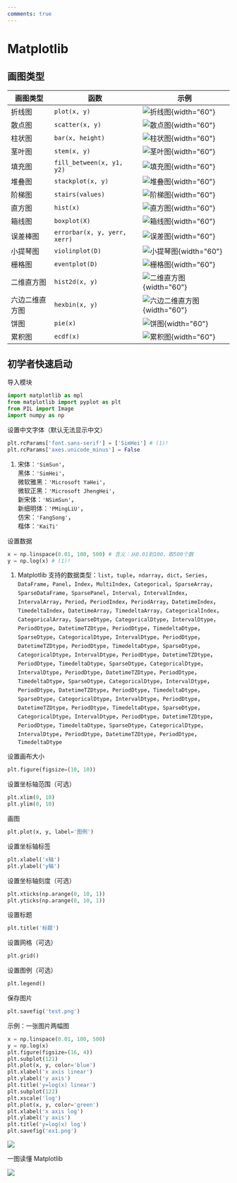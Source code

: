 ```yaml
---
comments: true
---
```


# Matplotlib

## 画图类型

| 画图类型       | 函数                         | 示例                                                                                         |
| -------------- | ---------------------------- | -------------------------------------------------------------------------------------------- |
| 折线图         | `plot(x, y)`                 | ![折线图](https://matplotlib.org/stable/_images/sphx_glr_plot_001.png){width="60"}           |
| 散点图         | `scatter(x, y)`              | ![散点图](https://matplotlib.org/stable/_images/sphx_glr_scatter_plot_001.png){width="60"}   |
| 柱状图         | `bar(x, height)`             | ![柱状图](https://matplotlib.org/stable/_images/sphx_glr_bar_001.png){width="60"}            |
| 茎叶图         | `stem(x, y)`                 | ![茎叶图](https://matplotlib.org/stable/_images/sphx_glr_stem_001.png){width="60"}           |
| 填充图         | `fill_between(x, y1, y2)`    | ![填充图](https://matplotlib.org/stable/_images/sphx_glr_fill_between_001.png){width="60"}   |
| 堆叠图         | `stackplot(x, y)`            | ![堆叠图](https://matplotlib.org/stable/_images/sphx_glr_stackplot_001.png){width="60"}      |
| 阶梯图         | `stairs(values)`             | ![阶梯图](https://matplotlib.org/stable/_images/sphx_glr_stairs_001.png){width="60"}         |
| 直方图         | `hist(x)`                    | ![直方图](https://matplotlib.org/stable/_images/sphx_glr_hist_plot_001.png){width="60"}      |
| 箱线图         | `boxplot(X)`                 | ![箱线图](https://matplotlib.org/stable/_images/sphx_glr_boxplot_plot_001.png){width="60"}   |
| 误差棒图       | `errorbar(x, y, yerr, xerr)` | ![误差图](https://matplotlib.org/stable/_images/sphx_glr_errorbar_plot_001.png){width="60"}  |
| 小提琴图       | `violinplot(D)`              | ![小提琴图](https://matplotlib.org/stable/_images/sphx_glr_violin_001.png){width="60"}       |
| 栅格图         | `eventplot(D)`               | ![栅格图](https://matplotlib.org/stable/_images/sphx_glr_eventplot_001.png){width="60"}      |
| 二维直方图     | `hist2d(x, y)`               | ![二维直方图](https://matplotlib.org/stable/_images/sphx_glr_hist2d_001.png){width="60"}     |
| 六边二维直方图 | `hexbin(x, y)`               | ![六边二维直方图](https://matplotlib.org/stable/_images/sphx_glr_hexbin_001.png){width="60"} |
| 饼图           | `pie(x)`                     | ![饼图](https://matplotlib.org/stable/_images/sphx_glr_pie_001.png){width="60"}              |
| 累积图         | `ecdf(x)`                    | ![累积图](https://matplotlib.org/stable/_images/sphx_glr_ecdf_001.png){width="60"}           |

## 初学者快速启动

导入模块

``` python
import matplotlib as mpl
from matplotlib import pyplot as plt
from PIL import Image
import numpy as np
```

设置中文字体（默认无法显示中文）

``` python
plt.rcParams['font.sans-serif'] = ['SimHei'] # (1)!
plt.rcParams['axes.unicode_minus'] = False
```

1.  宋体：`'SimSun'`，<br>黑体：`'SimHei'`，<br>微软雅黑：`'Microsoft YaHei'`，<br>微软正黑：`'Microsoft JhengHei'`，<br>新宋体：`'NSimSun'`，<br>新细明体：`'PMingLiU'`，<br>仿宋：`'FangSong'`，<br>楷体：`'KaiTi'`

设置数据
    
``` python
x = np.linspace(0.01, 100, 500) # 含义：从0.01到100，取500个数
y = np.log(x) # (1)!
```

1.  Matplotlib 支持的数据类型：`list`，`tuple`，`ndarray`，`dict`，`Series`，`DataFrame`，`Panel`，`Index`，`MultiIndex`，`Categorical`，`SparseArray`，`SparseDataFrame`，`SparsePanel`，`Interval`，`IntervalIndex`，`IntervalArray`，`Period`，`PeriodIndex`，`PeriodArray`，`DatetimeIndex`，`TimedeltaIndex`，`DatetimeArray`，`TimedeltaArray`，`CategoricalIndex`，`CategoricalArray`，`SparseDtype`，`CategoricalDtype`，`IntervalDtype`，`PeriodDtype`，`DatetimeTZDtype`，`PeriodDtype`，`TimedeltaDtype`，`SparseDtype`，`CategoricalDtype`，`IntervalDtype`，`PeriodDtype`，`DatetimeTZDtype`，`PeriodDtype`，`TimedeltaDtype`，`SparseDtype`，`CategoricalDtype`，`IntervalDtype`，`PeriodDtype`，`DatetimeTZDtype`，`PeriodDtype`，`TimedeltaDtype`，`SparseDtype`，`CategoricalDtype`，`IntervalDtype`，`PeriodDtype`，`DatetimeTZDtype`，`PeriodDtype`，`TimedeltaDtype`，`SparseDtype`，`CategoricalDtype`，`IntervalDtype`，`PeriodDtype`，`DatetimeTZDtype`，`PeriodDtype`，`TimedeltaDtype`，`SparseDtype`，`CategoricalDtype`，`IntervalDtype`，`PeriodDtype`，`DatetimeTZDtype`，`PeriodDtype`，`TimedeltaDtype`，`SparseDtype`，`CategoricalDtype`，`IntervalDtype`，`PeriodDtype`，`DatetimeTZDtype`，`PeriodDtype`，`TimedeltaDtype`，`SparseDtype`，`CategoricalDtype`，`IntervalDtype`，`PeriodDtype`，`DatetimeTZDtype`，`PeriodDtype`，`TimedeltaDtype`

设置画布大小

``` python
plt.figure(figsize=(10, 10))
```

设置坐标轴范围（可选）

``` python
plt.xlim(0, 10)
plt.ylim(0, 10)
```

画图

``` python
plt.plot(x, y, label='图例')
```

设置坐标轴标签

``` python
plt.xlabel('x轴')
plt.ylabel('y轴')
```

设置坐标轴刻度（可选）

``` python
plt.xticks(np.arange(0, 10, 1))
plt.yticks(np.arange(0, 10, 1))
```

设置标题

``` python
plt.title('标题')
```

设置网格（可选）

``` python
plt.grid()
```

设置图例（可选）

``` python
plt.legend()
```

保存图片

``` python
plt.savefig('test.png')
```

示例：一张图片两幅图

``` python
x = np.linspace(0.01, 100, 500)
y = np.log(x)
plt.figure(figsize=(16, 4))
plt.subplot(121)
plt.plot(x, y, color='blue')
plt.xlabel('x axis linear')
plt.ylabel('y axis')
plt.title('y=log(x) linear')
plt.subplot(122)
plt.xscale('log')
plt.plot(x, y, color='green')
plt.xlabel('x axis log')
plt.ylabel('y axis')
plt.title('y=log(x) log')
plt.savefig('ex1.png')
```

<div class="result" markdown>

![](https://cdn.jsdelivr.net/gh/Panxuc/MatPyFly-Python-Homework-2023@latest/04/.readme/output1.png)

</div>

一图读懂 Matplotlib

![](https://matplotlib.org/stable/_images/anatomy.png)